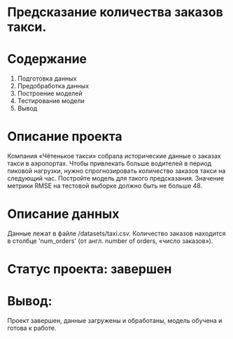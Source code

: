 # Предсказание количества заказов такси.

# Содержание

1. Подготовка данных
2. Предобработка данных
3. Построение моделей
4. Тестирование модели
5. Вывод

# Описание проекта

Компания «Чётенькое такси» собрала исторические данные о заказах такси в аэропортах. Чтобы привлекать больше водителей в период пиковой нагрузки, нужно спрогнозировать количество заказов такси на следующий час. Постройте модель для такого предсказания.
Значение метрики RMSE на тестовой выборке должно быть не больше 48.

# Описание данных

Данные лежат в файле /datasets/taxi.csv.
Количество заказов находится в столбце 'num_orders' (от англ. number of orders, «число заказов»).

# Статус проекта: завершен

# Вывод:

Проект завершен, данные загружены и обработаны, модель обучена и готова к работе.
